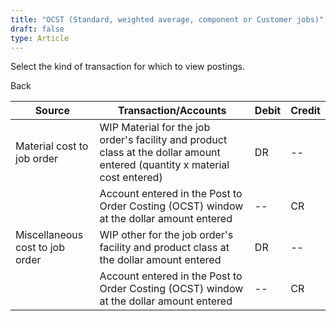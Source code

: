 ```yaml
---
title: "OCST (Standard, weighted average, component or Customer jobs)"
draft: false
type: Article
---
```


Select the kind of transaction for which to view postings. 

Back

| Source                          | Transaction/Accounts                                                                                                        | Debit | Credit |
|---------------------------------|-----------------------------------------------------------------------------------------------------------------------------|-------|--------|
| Material cost to job order      | WIP Material for the job order's facility and product class at the dollar amount entered (quantity x material cost entered) | DR    | --     |
|                                 | Account entered in the Post to Order Costing (OCST) window at the dollar amount entered                                     | --    | CR     |
| Miscellaneous cost to job order | WIP other for the job order's facility and product class at the dollar amount entered                                       | DR    | --     |
|                                 | Account entered in the Post to Order Costing (OCST) window at the dollar amount entered                                     | --    | CR     |